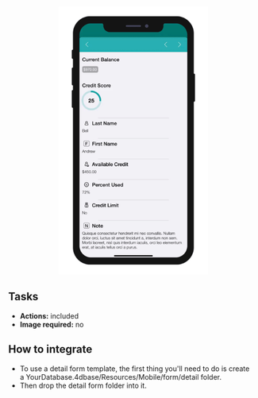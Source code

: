 <p align="center"><img src="https://github.com/4d-for-ios/4d-for-ios-form-detail-Tasks/blob/master/template.gif
" alt="Tasks" height="auto" width="300"></p>

## Tasks

* **Actions:** included
* **Image required:** no

## How to integrate

* To use a detail form template, the first thing you'll need to do is create a YourDatabase.4dbase/Resources/Mobile/form/detail folder.
* Then drop the detail form folder into it.

